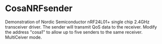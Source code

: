CosaNRFsender
====

Demonstration of Nordic Semiconductor nRF24L01+ single chip 2.4GHz transceiver driver. The sender will transmit QoS data to the receiver. Modify the address "cosa1" to allow up to five senders to the same receiver. MultiCeiver mode. 

